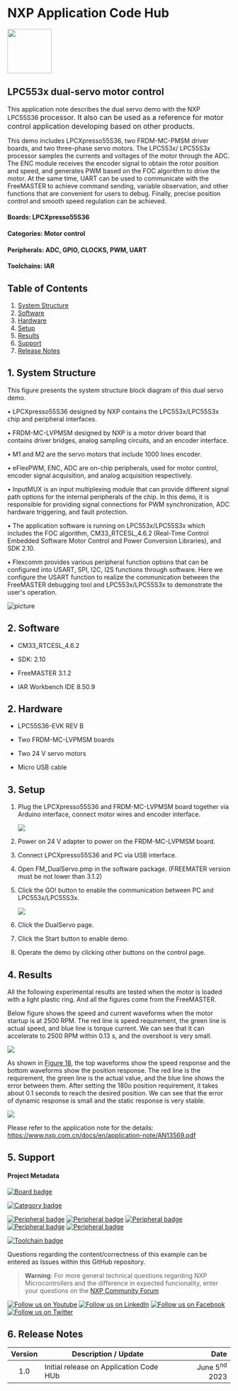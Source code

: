 # NXP Application Code Hub
[<img src="https://mcuxpresso.nxp.com/static/icon/nxp-logo-color.svg" width="100"/>](https://www.nxp.com)

## LPC553x dual-servo motor control
<div>This application note describes the dual servo demo with the NXP LPC55S36&nbsp;<span style="background-color: rgb(255 255 255/var(--tw-bg-opacity)); color: var(--tw-prose-body); font-size: 1rem;">processor. It also can be used as a reference for motor control application&nbsp;</span><span style="background-color: rgb(255 255 255/var(--tw-bg-opacity)); color: var(--tw-prose-body); font-size: 1rem;">developing based on other products.</span></div>

This demo includes LPCXpresso55S36, two FRDM-MC-PMSM driver boards, and two three-phase servo motors. The LPC553x/ LPC55S3x processor samples the currents and voltages of the motor through the ADC. The ENC module receives the encoder signal to obtain the rotor position and speed, and generates PWM based on the FOC algorithm to drive the motor. At the same time, UART can be used to communicate with the FreeMASTER to achieve command sending, variable observation, and other functions that are convenient for users to debug. Finally, precise position control and smooth speed regulation can be achieved.

#### Boards: LPCXpresso55S36

#### Categories: Motor control
#### Peripherals: ADC, GPIO, CLOCKS, PWM, UART
#### Toolchains: IAR

## Table of Contents
1. [System Structure](#step1)
2. [Software](#step2)
3. [Hardware](#step3)
4. [Setup](#step4)
5. [Results](#step5)
6. [Support](#step6)
7. [Release Notes](#step7)

## 1. System Structure

This figure presents the system structure block diagram of this dual servo demo.

•  LPCXpresso55S36 designed by NXP contains the LPC553x/LPC55S3x chip and peripheral interfaces.

•  FRDM-MC-LVPMSM designed by NXP is a motor driver board that contains driver bridges, analog sampling circuits, and an encoder interface.

•  M1 and M2 are the servo motors that include 1000 lines encoder.

•  eFlexPWM, ENC, ADC are on-chip peripherals, used for motor control, encoder signal acquisition, and analog acquisition respectively.

•  InputMUX is an input multiplexing module that can provide different signal path options for the internal peripherals of the chip. In this demo, it is responsible for providing signal connections for PWM synchronization, ADC hardware triggering, and fault protection.

•  The application software is running on LPC553x/LPC55S3x which includes the FOC algorithm, CM33_RTCESL_4.6.2 (Real-Time Control Embedded Software Motor Control and Power Conversion Libraries), and SDK 2.10.

•  Flexcomm provides various peripheral function options that can be configured into USART, SPI, I2C, I2S functions through software. Here we configure the USART function to realize the communication between the FreeMASTER debugging tool and LPC553x/LPC55S3x to demonstrate the user's operation.

![picture](/picture/system_structure.png)

## 2. Software

- CM33_RTCESL_4.6.2

- SDK: 2.10

- FreeMASTER 3.1.2

- IAR Workbench IDE 8.50.9

## 2. Hardware

-  LPC55S36-EVK REV B

-  Two FRDM-MC-LVPMSM boards

-  Two 24 V servo motors

-  Micro USB cable

## 3. Setup<a name="step3"></a>

1. Plug the LPCXpresso55S36 and FRDM-MC-LVPMSM board together via Arduino interface, connect motor wires and encoder interface.

   ![](/picture/front.png)

2. Power on 24 V adapter to power on the FRDM-MC-LVPMSM board.

3. Connect LPCXpresso55S36 and PC via USB interface.

4. Open FM_DualServo.pmp in the software package. (FREEMATER version must be not lower than 3.1.2)

5. Click the GO! button to enable the communication between PC and LPC553x/LPC55S3x.

   ![](/picture/FreeMASTER_control_page.png)

6. Click the DualServo page.

7. Click the Start button to enable demo.

8. Operate the demo by clicking other buttons on the control page.

## 4. Results<a name="step4"></a>

All the following experimental results are tested when the motor is loaded with a light plastic ring. And all the figures come from the FreeMASTER.

Below figure shows the speed and current waveforms when the motor startup is at 2500 RPM. The red line is speed requirement, the green line is actual speed, and blue line is torque current. We can see that it can accelerate to 2500 RPM within 0.13 s, and the overshoot is very small.

![](/picture/speed_and_current_response.png)

As shown in [Figure 18](#_bookmark22), the top waveforms show the speed response and the bottom waveforms show the position response. The red line is the requirement, the green line is the actual value, and the blue line shows the error between them. After setting the 180o position requirement, it takes about 0.1 seconds to reach the desired position. We can see that the error of dynamic response is small and the static response is very stable.

![](/picture/Position_and_speed_response.png)

Please refer to the application note for the details: https://www.nxp.com.cn/docs/en/application-note/AN13569.pdf

## 5. Support<a name="step5"></a>
#### Project Metadata
<!----- Boards ----->
[![Board badge](https://img.shields.io/badge/Board-LPCXPRESSO55S36-blue)](https://github.com/search?q=org%3Anxp-appcodehub+LPCXpresso55S36+in%3Areadme&type=Repositories)

<!----- Categories ----->
[![Category badge](https://img.shields.io/badge/Category-MOTOR%20CONTROL-yellowgreen)](https://github.com/search?q=org%3Anxp-appcodehub+motor_control+in%3Areadme&type=Repositories)

<!----- Peripherals ----->
[![Peripheral badge](https://img.shields.io/badge/Peripheral-ADC-yellow)](https://github.com/search?q=org%3Anxp-appcodehub+adc+in%3Areadme&type=Repositories) [![Peripheral badge](https://img.shields.io/badge/Peripheral-GPIO-yellow)](https://github.com/search?q=org%3Anxp-appcodehub+gpio+in%3Areadme&type=Repositories) [![Peripheral badge](https://img.shields.io/badge/Peripheral-CLOCKS-yellow)](https://github.com/search?q=org%3Anxp-appcodehub+clocks+in%3Areadme&type=Repositories) [![Peripheral badge](https://img.shields.io/badge/Peripheral-PWM-yellow)](https://github.com/search?q=org%3Anxp-appcodehub+pwm+in%3Areadme&type=Repositories) [![Peripheral badge](https://img.shields.io/badge/Peripheral-UART-yellow)](https://github.com/search?q=org%3Anxp-appcodehub+uart+in%3Areadme&type=Repositories)

<!----- Toolchains ----->
[![Toolchain badge](https://img.shields.io/badge/Toolchain-IAR-orange)](https://github.com/search?q=org%3Anxp-appcodehub+iar+in%3Areadme&type=Repositories)

Questions regarding the content/correctness of this example can be entered as Issues within this GitHub repository.

>**Warning**: For more general technical questions regarding NXP Microcontrollers and the difference in expected funcionality, enter your questions on the [NXP Community Forum](https://community.nxp.com/)

[![Follow us on Youtube](https://img.shields.io/badge/Youtube-Follow%20us%20on%20Youtube-red.svg)](https://www.youtube.com/@NXP_Semiconductors)
[![Follow us on LinkedIn](https://img.shields.io/badge/LinkedIn-Follow%20us%20on%20LinkedIn-blue.svg)](https://www.linkedin.com/company/nxp-semiconductors)
[![Follow us on Facebook](https://img.shields.io/badge/Facebook-Follow%20us%20on%20Facebook-blue.svg)](https://www.facebook.com/nxpsemi/)
[![Follow us on Twitter](https://img.shields.io/badge/Twitter-Follow%20us%20on%20Twitter-white.svg)](https://twitter.com/NXP)

## 6. Release Notes<a name="step6"></a>
| Version | Description / Update                           | Date                        |
|:-------:|------------------------------------------------|----------------------------:|
| 1.0     | Initial release on Application Code HUb        | June 5<sup>nd</sup> 2023 |

